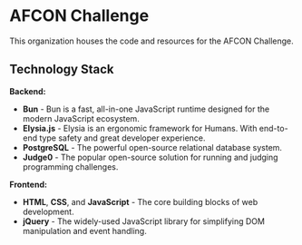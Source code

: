 # AFCON Challenge

This organization houses the code and resources for the AFCON Challenge.

## Technology Stack

**Backend:**

* **Bun** - Bun is a fast, all-in-one JavaScript runtime designed for the modern JavaScript ecosystem.
* **Elysia.js** - Elysia is an ergonomic framework for Humans. With end-to-end type safety and great developer experience.
* **PostgreSQL** - The powerful open-source relational database system.
* **Judge0** - The popular open-source solution for running and judging programming challenges.

**Frontend:**

* **HTML**, **CSS**, and **JavaScript** - The core building blocks of web development.
* **jQuery** - The widely-used JavaScript library for simplifying DOM manipulation and event handling.
